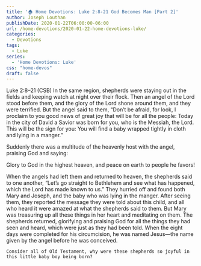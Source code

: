 ```yaml
---
title: '🏠 Home Devotions: Luke 2:8-21 God Becomes Man [Part 2]'
author: Joseph Louthan
publishDate: 2020-01-22T06:00:00-06:00
url: /home-devotions/2020-01-22-home-devotions-luke/
categories:
  - Devotions
tags:
  - Luke
series:
  - 'Home Devotions: Luke'
css: "home-devos"
draft: false
---
```


​Luke 2:8–21 (CSB) In the same region, shepherds were staying out in the fields and keeping watch at night over their flock.  Then an angel of the Lord stood before them, and the glory of the Lord shone around them, and they were terrified.  But the angel said to them, “Don’t be afraid, for look, I proclaim to you good news of great joy that will be for all the people:  Today in the city of David a Savior was born for you, who is the Messiah, the Lord.  This will be the sign for you: You will find a baby wrapped tightly in cloth and lying in a manger.”  

Suddenly there was a multitude of the heavenly host with the angel, praising God and saying:  

Glory to God in the highest heaven, and peace on earth to people he favors!  

When the angels had left them and returned to heaven, the shepherds said to one another, “Let’s go straight to Bethlehem and see what has happened, which the Lord has made known to us.”  They hurried off and found both Mary and Joseph, and the baby who was lying in the manger.  After seeing them, they reported the message they were told about this child,  and all who heard it were amazed at what the shepherds said to them.  But Mary was treasuring up all these things in her heart and meditating on them.  The shepherds returned, glorifying and praising God for all the things they had seen and heard, which were just as they had been told.  When the eight days were completed for his circumcision, he was named Jesus—the name given by the angel before he was conceived.

```text
Consider all of Old Testament, why were these shepherds so joyful in this little baby boy being born?
```